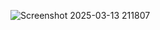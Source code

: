 ![Screenshot 2025-03-13 211807](https://github.com/user-attachments/assets/be45d4b4-bb37-4e48-ac12-66cca54477c9)
